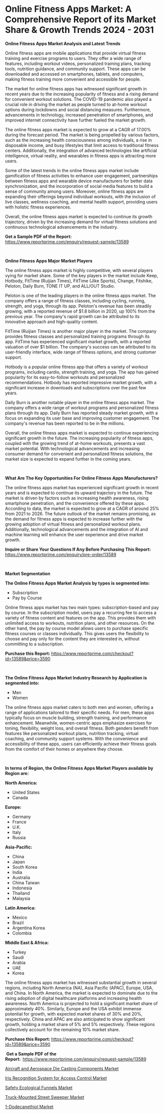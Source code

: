 <p><h1>Online Fitness Apps Market: A Comprehensive Report of its Market Share & Growth Trends 2024 - 2031</h1></p><p><strong>Online Fitness Apps Market Analysis and Latest Trends</strong></p>
<p><p>Online fitness apps are mobile applications that provide virtual fitness training and exercise programs to users. They offer a wide range of features, including workout videos, personalized training plans, tracking tools, nutrition guidance, and community support. These apps can be downloaded and accessed on smartphones, tablets, and computers, making fitness training more convenient and accessible for people.</p><p>The market for online fitness apps has witnessed significant growth in recent years due to the increasing popularity of fitness and a rising demand for convenient workout solutions. The COVID-19 pandemic also played a crucial role in driving the market as people turned to at-home workout options during lockdowns and social distancing measures. Furthermore, advancements in technology, increased penetration of smartphones, and improved internet connectivity have further fueled the market growth.</p><p>The online fitness apps market is expected to grow at a CAGR of 17.00% during the forecast period. The market is being propelled by various factors, such as the increasing health consciousness among individuals, a rise in disposable income, and busy lifestyles that limit access to traditional fitness centers. Additionally, the integration of advanced technologies like artificial intelligence, virtual reality, and wearables in fitness apps is attracting more users.</p><p>Some of the latest trends in the online fitness apps market include gamification of fitness activities to enhance user engagement, partnerships between fitness apps and wearable device manufacturers for better data synchronization, and the incorporation of social media features to build a sense of community among users. Moreover, online fitness apps are expanding their offerings beyond individual workouts, with the inclusion of live classes, wellness coaching, and mental health support, providing users with holistic fitness experiences.</p><p>Overall, the online fitness apps market is expected to continue its growth trajectory, driven by the increasing demand for virtual fitness solutions and continuous technological advancements in the industry.</p></p>
<p><strong>Get a Sample PDF of the Report:&nbsp;</strong> <a href="https://www.reportprime.com/enquiry/request-sample/13589">https://www.reportprime.com/enquiry/request-sample/13589</a></p>
<p>&nbsp;</p>
<p><strong>Online Fitness Apps Major Market Players</strong></p>
<p><p>The online fitness apps market is highly competitive, with several players vying for market share. Some of the key players in the market include Keep, Hotbody, FitTime (Ruijian Times), FitTime (Jike Sports), Change, Fitshike, Peloton, Daily Burn, TONE IT UP, and ALL/OUT Studio.</p><p>Peloton is one of the leading players in the online fitness apps market. The company offers a range of fitness classes, including cycling, running, strength, and yoga, through its app. Peloton's revenue has been steadily growing, with a reported revenue of $1.8 billion in 2020, up 100% from the previous year. The company's rapid growth can be attributed to its innovative approach and high-quality content.</p><p>FitTime (Ruijian Times) is another major player in the market. The company provides fitness classes and personalized training programs through its app. FitTime has experienced significant market growth, with a reported valuation of over $1 billion. The company's success can be attributed to its user-friendly interface, wide range of fitness options, and strong customer support.</p><p>Hotbody is a popular online fitness app that offers a variety of workout programs, including cardio, strength training, and yoga. The app has gained popularity for its easy-to-follow workouts and personalized recommendations. Hotbody has reported impressive market growth, with a significant increase in downloads and subscriptions over the past few years.</p><p>Daily Burn is another notable player in the online fitness apps market. The company offers a wide range of workout programs and personalized fitness plans through its app. Daily Burn has reported steady market growth, with a focus on expanding its user base and improving customer engagement. The company's revenue has been reported to be in the millions.</p><p>Overall, the online fitness apps market is expected to continue experiencing significant growth in the future. The increasing popularity of fitness apps, coupled with the growing trend of at-home workouts, presents a vast market potential. With technological advancements and increasing consumer demand for convenient and personalized fitness solutions, the market size is expected to expand further in the coming years.</p></p>
<p>&nbsp;</p>
<p><strong>What Are The Key Opportunities For Online Fitness Apps Manufacturers?</strong></p>
<p><p>The online fitness apps market has experienced significant growth in recent years and is expected to continue its upward trajectory in the future. The market is driven by factors such as increasing health awareness, rising smartphone penetration, and the convenience offered by these apps. According to data, the market is expected to grow at a CAGR of around 25% from 2021 to 2026. The future outlook of the market remains promising, as the demand for fitness apps is expected to increase further with the growing adoption of virtual fitness and personalized workout plans. Additionally, technological advancements and the integration of AI and machine learning will enhance the user experience and drive market growth.</p></p>
<p><strong>Inquire or Share Your Questions If Any Before Purchasing This Report:</strong> <a href="https://www.reportprime.com/enquiry/pre-order/13589">https://www.reportprime.com/enquiry/pre-order/13589</a></p>
<p>&nbsp;</p>
<p><strong>Market Segmentation</strong></p>
<p><strong>The Online Fitness Apps Market Analysis by types is segmented into:</strong></p>
<p><ul><li>Subscription</li><li>Pay by Course</li></ul></p>
<p><p>Online fitness apps market has two main types: subscription-based and pay by course. In the subscription model, users pay a recurring fee to access a variety of fitness content and features on the app. This provides them with unlimited access to workouts, nutrition plans, and other resources. On the other hand, the pay by course model allows users to purchase specific fitness courses or classes individually. This gives users the flexibility to choose and pay only for the content they are interested in, without committing to a subscription.</p></p>
<p><strong>Purchase this Report:&nbsp;</strong><a href="https://www.reportprime.com/checkout?id=13589&price=3590">https://www.reportprime.com/checkout?id=13589&price=3590</a></p>
<p>&nbsp;</p>
<p><strong>The Online Fitness Apps Market Industry Research by Application is segmented into:</strong></p>
<p><ul><li>Men</li><li>Women</li></ul></p>
<p><p>The online fitness apps market caters to both men and women, offering a range of applications tailored to their specific needs. For men, these apps typically focus on muscle building, strength training, and performance enhancement. Meanwhile, women-centric apps emphasize exercises for toning, flexibility, weight loss, and overall fitness. Both genders benefit from features like personalized workout plans, nutrition tracking, virtual coaching, and community support systems. With the convenience and accessibility of these apps, users can efficiently achieve their fitness goals from the comfort of their homes or anywhere they choose.</p></p>
<p>&nbsp;</p>
<p><strong>In terms of Region, the Online Fitness Apps Market Players available by Region are:</strong></p>
<p>
    <p> <strong> North America: </strong>
        <ul>
            <li>United States</li>
            <li>Canada</li>
        </ul>
        </p> 
    <p> <strong> Europe: </strong>
        <ul>
            <li>Germany</li>
            <li>France</li>
            <li>U.K.</li>
            <li>Italy</li>
            <li>Russia</li>
        </ul>
        </p> 
    <p> <strong> Asia-Pacific: </strong>
        <ul>
            <li>China</li>
            <li>Japan</li>
            <li>South Korea</li>
            <li>India</li>
            <li>Australia</li>
            <li>China Taiwan</li>
            <li>Indonesia</li>
            <li>Thailand</li>
            <li>Malaysia</li>
        </ul>
        </p> 
    <p> <strong> Latin America: </strong>
        <ul>
            <li>Mexico</li>
            <li>Brazil</li>
            <li>Argentina Korea</li>
            <li>Colombia</li>
        </ul>
        </p> 
    <p> <strong> Middle East & Africa: </strong>
        <ul>
            <li>Turkey</li>
            <li>Saudi</li>
            <li>Arabia</li>
            <li>UAE</li>
            <li>Korea</li>
        </ul>
    </p>
    </p>
<p><p>The online fitness apps market has witnessed substantial growth in several regions, including North America (NA), Asia Pacific (APAC), Europe, USA, and China. In North America, the market is expected to dominate due to the rising adoption of digital healthcare platforms and increasing health awareness. North America is projected to hold a significant market share of approximately 40%. Similarly, Europe and the USA exhibit immense potential for growth, with expected market shares of 30% and 20%, respectively. China and APAC are also anticipated to show significant growth, holding a market share of 5% and 5% respectively. These regions collectively account for the remaining 10% market share.</p></p>
<p><strong>Purchase this Report: </strong><a href="https://www.reportprime.com/checkout?id=13589&price=3590">https://www.reportprime.com/checkout?id=13589&price=3590</a></p>
<p>&nbsp;<strong>Get a Sample PDF of the Report:&nbsp;&nbsp;</strong><a href="https://www.reportprime.com/enquiry/request-sample/13589">https://www.reportprime.com/enquiry/request-sample/13589</a></p>
<p><strong></strong></p>
<p><p><a href="https://www.linkedin.com/pulse/aircraft-aerospace-die-casting-components-market-research-mbcme?trackingId=ueGFj%2BMzTSe4LA7xCDJkFQ%3D%3D">Aircraft and Aerospace Die Casting Components Market</a></p><p><a href="https://www.linkedin.com/pulse/iris-recognition-system-access-control-market-size-growing-zcide?trackingId=6TF8sSu8QAK9DM03yB43Hg%3D%3D">Iris Recognition System for Access Control Market</a></p><p><a href="https://medium.com/@emiliomartelli542/safety-ecological-funnels-market-outlook-industry-overview-and-forecast-2023-to-2030-22ccbdb28645">Safety Ecological Funnels Market</a></p><p><a href="https://medium.com/@emiliomartelli542/truck-mounted-street-sweeper-market-competitive-analysis-market-trends-and-forecast-to-2030-a21fb5c1ea30">Truck-Mounted Street Sweeper Market</a></p><p><a href="https://www.linkedin.com/pulse/global-1-dodecanethiol-market-size-trends-insights-projections-dujhe?trackingId=Ap6goGaKTTSe7i%2B%2BK7BiTw%3D%3D">1-Dodecanethiol Market</a></p></p>